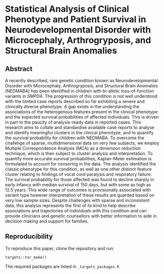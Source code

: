# Statistical Analysis of Clinical Phenotype and Patient Survival in Neurodevelopmental Disorder with Microcephaly, Arthrogryposis, and Structural Brain Anomalies  

##  Abstract  
A recently described, rare genetic condition known as Neurodevelopmental Disorder with Microcephaly, Arthrogryposis, and Structural Brain Anomalies (NEDMABA) has been identified in children with bi-allelic loss-of-function variants in *SMPD4*. The progression of this condition is not well understood with the limited case reports described so far exhibiting a severe and clinically diverse phenotype. A gap exists in the understanding the associations of the heterogenous features present in the clinical phenotype and the expected survival probabilities of affected individuals. This is driven in part to the paucity of analysis-ready data in reported cases. This research aims to collate and standardise available case reports to analyse and identify meaningful clusters in the clinical phenotype, and to quantify the survival probability for children with NEDMABA. To overcome the challenge of sparse, multidimensional data on very few subjects, we employ Multiple Correspondence Analysis (MCA) as a dimension reduction technique, which is then subject to cluster analysis and interpretation. To quantify more accurate survival probabilities, Kaplan-Meier estimation is formulated to account for censoring in the data. The analysis identified the classic phenotype for this condition, as well as one other distinct feature cluster relating to findings of vocal cord paralysis and respiratory failure. The survival probability for those affected was found to decline sharply in early infancy with median survival of 150 days, but with some as high as 12.5 years. This wide range of outcomes is provisionally associated with variant type however interpretation of these results are guarded based on very low sample sizes. Despite challenges with sparse and inconsistent data, this analysis represents the first of its kind to help describe associations and trajectories of individuals with this condition and can provide clinicians and genetic counsellors with better information to aide in decision making and support for families.

## Reproducibility  

To reproduce this paper, clone the repository and run:

```
targets::tar_make()
```

The required packages are listed in `_targets_packages.R`  


